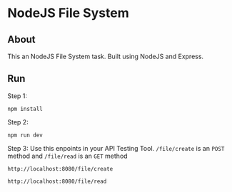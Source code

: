 # NodeJS File System
## About
This an NodeJS File System task. Built using NodeJS and Express.

## Run
Step 1:
```
npm install
```
Step 2:
```
npm run dev
```
Step 3: Use this enpoints in your API Testing Tool. `/file/create` is an `POST` method and 
`/file/read` is an `GET` method
```
http://localhost:8080/file/create
```
```
http://localhost:8080/file/read
```

